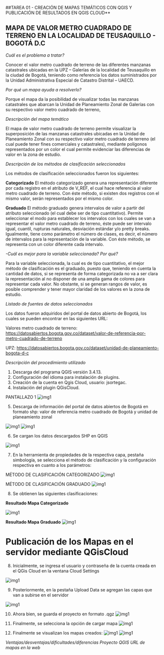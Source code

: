 ##TAREA 01 - CREACIÓN DE MAPAS TEMÁTICOS CON QGIS Y PUBLICACIÓN DE RESULTADOS EN QGIS CLOUD**

## MAPA DE VALOR METRO CUADRADO DE TERRENO EN LA LOCALIDAD DE TEUSAQUILLO - BOGOTÁ D.C

*Cuál es el problema a tratar?*

Conocer el valor metro cuadrado de terreno de las diferentes manzanas catastrales ubicadas en la UPZ – Galerías de la localidad de Teusaquillo en la ciudad de Bogotá, teniendo como referencia los datos suministrados por la Unidad Administrativa Especial de Catastro Distrital – UAECD. 

*Por qué un mapa ayuda a resolverlo?*

Porque el mapa da la posibilidad de visualizar todas las manzanas catastrales que abarcan la Unidad de Planeamiento Zonal de Galerías con su respectivo valor metro cuadrado de terreno,  

*Descripción del mapa temático*

El mapa de valor metro cuadrado de terreno permite visualizar la superposición de las manzanas catastrales ubicadas en la Unidad de Planeamiento Zonal con su respectivo valor metro cuadrado de terreno  (el cual puede tener fines comerciales y catastrales), mediante polígonos representados por un color el cual permite evidenciar las diferencias de valor en la zona de estudio.

*Descripción de los métodos de clasificación seleccionados*

Los métodos de clasificación seleccionados fueron los siguientes:

**Categorizado**
El método categorizado genera una representación diferente por cada registro en el atributo de V_REF, el cual hace referencia al valor metro cuadrado de terreno. Con éste método, si existen dos registros con el mismo valor, serán representados por el mismo color.

**Graduado**
El método graduado genera intervalos de valor a partir del atributo seleccionado (el cual debe ser de tipo cuantitativo). Permite seleccionar el modo para establecer los intervalos con los cuales se van a representar el valor metro cuadrado de terreno, éste puede ser intervalo igual, cuantil, rupturas naturales, desviación estándar y/o pretty breaks. Igualmente, tiene como parámetro el número de clases, es decir, el número de intervalos para la representación de la variable. Con éste método, se representa con un color diferente cada intervalo. 

*-Cuál es mejor para la variable seleccionada? Por qué?*

Para la variable seleccionada, la cual es de tipo cuantitativo, el mejor método de clasificación es el graduado, puesto que, teniendo en cuenta la cantidad de datos, si se representa de forma categorizada no va a ser clara la representación al no disponer de una amplia gama de colores para representar cada valor. No obstante, si se generan rangos de valor, es posible comprender y tener mayor claridad de los valores en la zona de estudio. 

*Listado de fuentes de datos seleccionados*

Los datos fueron adquiridos del portal de datos abierto de Bogotá, los cuales se pueden encontrar en las siguientes URL:

Valores metro cuadrado de terreno:
https://datosabiertos.bogota.gov.co/dataset/valor-de-referencia-por-metro-cuadrado-de-terreno

UPZ:
https://datosabiertos.bogota.gov.co/dataset/unidad-de-planeamiento-bogota-d-c

*Descripción del procedimiento utilizado*

1.	Descarga del programa QGIS versión 3.4.13.
2.	Configuración del idioma para instalación de plugins.
3.	Creación de la cuenta en Qgis Cloud, usuario: jsortegac.
4.	Instalación del plugin QGisCloud.

PANTALLAZO 1
![img1](imagen/PANTALLAZO1.JPG)

5.	Descarga de información del portal de datos abiertos de Bogotá en formato shp: valor de referencia metro cuadrado de Bogotá y unidad de planeamiento zonal

![img1](imagen/PANTALLAZO2.JPG)
![img1](imagen/PANTALLAZO3.JPG)

6.	Se cargan los datos descargados SHP en QGIS

![img1](imagen/PANTALLAZO4.JPG)

7.	En la herramienta de propiedades de la respectiva capa, pestaña simbología, se selecciona el método de clasificación y la configuración respectiva en cuanto a los parámetros: 

MÉTODO DE CLASIFICACIÓN CATEGORIZADO
![img1](imagen/PANTALLAZO5.JPG)

MÉTODO DE CLASIFICACIÓN GRADUADO 
![img1](imagen/PANTALLAZO11.JPG)

8. Se obtienen las siguientes clasificaciones:

**Resultado Mapa Categorizado**

![img1](imagen/PANTALLAZO6.JPG)

**Resultado Mapa Graduado**
![img1](imagen/PANTALLAZO12.JPG)


# Publicación de los Mapas en el servidor mediante QGisCloud

8. Inicialmente, se ingresa el usuario y contraseña de la cuenta creada en el QGis Cloud en la ventana Cloud Settings

![img1](imagen/PANTALLAZO7.JPG)


9. Posteriormente, en la pestaña Upload Data se agregan las capas que van a subirse en el servidor

![img1](imagen/PANTALLAZO8.JPG)


10. Ahora bien, se guarda el proyecto en formato .qgz
![img1](imagen/PANTALLAZO9.JPG)


11. Finalmente, se selecciona la opción de cargar mapa
![img1](imagen/PANTALLAZO10.JPG)

12. Finalmente se visualizan los mapas creados:
![img1](imagen/PANTALLAZO13.JPG)
![img1](imagen/PANTALLAZO14.JPG)




*Ventajas/desventajas/dificultades/diferencias*
*Proyecto QGIS*
*URL de mapas en la web*
